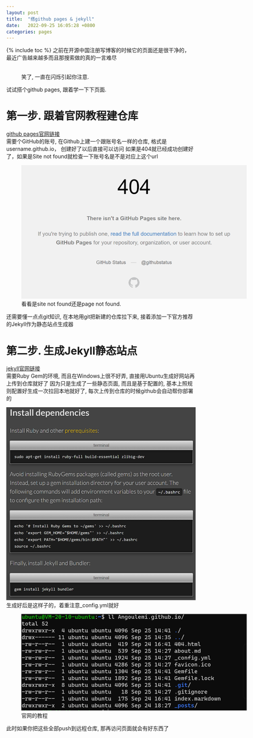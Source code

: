 ```yaml
---
layout: post
title:  "搭github pages & jekyll"
date:   2022-09-25 16:05:28 +0800
categories: pages
---
```

{% include toc %}
 之前在开源中国注册写博客的时候它的页面还是很干净的， 最近广告越来越多而且那搜索做的真的一言难尽
<figure style="width: 600px" class="align-center">
  <img src="{{ '/images/post_pictures/oschina上闪烁的代码托管.png' | absolute_url }}" alt="">
  <figcaption>笑了, 一直在闪烁引起你注意.</figcaption>
</figure> 
  
  试试搭个github pages, 跟着学一下下页面.

# 第一步. 跟着官网教程建仓库
[github pages官网链接](https://pages.github.com/ "github pages官网链接")<br />
需要个GitHub的账号, 在Github上建一个跟账号名一样的仓库, 格式是 username.github.io， 创建好了以后直接可以访问
如果是404就已经成功创建好了，如果是Site not found就检查一下账号名是不是对应上这个url

<figure style="width: 600px" class="align-center">
  <img src="/images/post_pictures/404SiteNotFound.png" alt="">
  <figcaption>看看是site not found还是page not found.</figcaption>
</figure> 

还需要懂一点点git知识, 在本地用git把新建的仓库拉下来, 接着添加一下官方推荐的Jekyll作为静态站点生成器

# 第二步. 生成Jekyll静态站点
[jekyll官网链接](https://jekyllrb.com/)<br />
需要Ruby Gem的环境, 而且在Windows上很不好弄, 直接用Ubuntu生成好网站再上传到仓库就好了
因为只是生成了一些静态页面, 而且是基于配置的, 基本上照规则配置好生成一次拉回本地就好了, 每次上传到仓库的时候github会自动帮你部署的

![](/images/post_pictures/跟着命令在ubuntu上装RubyGem.png "跟着命令部署就好")
生成好后是这样子的，着重注意_config.yml就好

<figure style="width: 600px" class="align-center">
  <img src="/images/post_pictures/生成后的jekyll.png" alt="">
  <figcaption>官网的教程</figcaption>
</figure> 

此时如果你把这些全部push到远程仓库, 那再访问页面就会有好东西了

